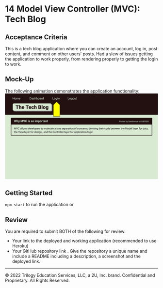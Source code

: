 # 14 Model View Controller (MVC): Tech Blog

## Acceptance Criteria

This is a tech blog application where you can create an account, log in, post content, and comment on other users' posts. Had a slew of issues getting the application to work properly, from rendering properly to getting the login to work.

## Mock-Up

The following animation demonstrates the application functionality:
![Animation cycles through signing into the app, clicking on buttons, and updating blog posts.](./assets/14-mvc-homework-demo-01.gif)

## Getting Started

`npm start` to run the application
or

## Review

You are required to submit BOTH of the following for review:

- Your link to the deployed and working application (recommended to use Heroku)
- Your GitHub repository link . Give the repository a unique name and include a README including a description, a screenshot and the deployed link.

---

© 2022 Trilogy Education Services, LLC, a 2U, Inc. brand. Confidential and Proprietary. All Rights Reserved.
